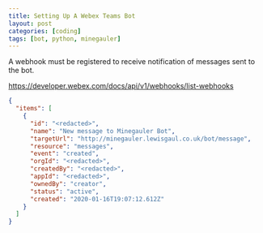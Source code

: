 ```yaml
---
title: Setting Up A Webex Teams Bot
layout: post
categories: [coding]
tags: [bot, python, minegauler]
---
```



A webhook must be registered to receive notification of messages sent to the bot.

<https://developer.webex.com/docs/api/v1/webhooks/list-webhooks>
```json
{
  "items": [
    {
      "id": "<redacted>",
      "name": "New message to Minegauler Bot",
      "targetUrl": "http://minegauler.lewisgaul.co.uk/bot/message",
      "resource": "messages",
      "event": "created",
      "orgId": "<redacted>",
      "createdBy": "<redacted>",
      "appId": "<redacted>",
      "ownedBy": "creator",
      "status": "active",
      "created": "2020-01-16T19:07:12.612Z"
    }
  ]
}
```

